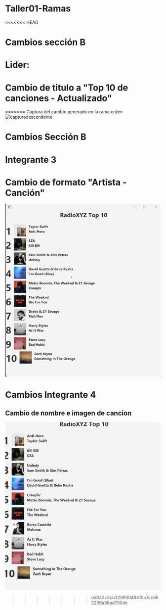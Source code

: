 # Taller01-Ramas
<<<<<<< HEAD
# Cambios sección B
# Lider:
# Cambio de titulo a "Top 10 de canciones - Actualizado"
=======
Captura del cambio generado en la rama orden
![capturadescendente](https://github.com/user-attachments/assets/6f93307b-4b92-4805-98ca-398f42ffdc10)

# Cambios Sección B 
# Integrante 3
# Cambio de formato "Artista - Canción"
![Top Artista - Canción](./Top%20Artista%20-%20Cancion.png)

# Cambios Integrante 4 
## Cambio de nombre e imagen de cancion 
![img.png](img.png)

>>>>>>> de043c3cb32993048810a7ccd62239a3bad750de
